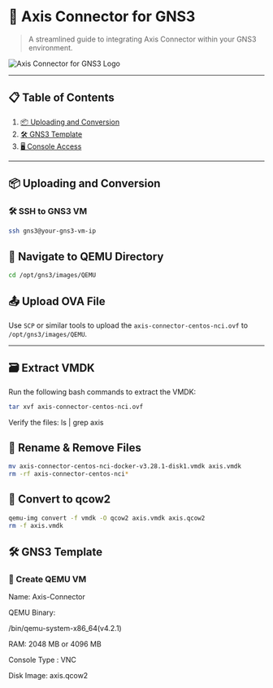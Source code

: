 # 🚀 Axis Connector for GNS3

> A streamlined guide to integrating Axis Connector within your GNS3 environment.

![Axis Connector for GNS3 Logo](your-logo-or-image-link-here)

---

## 📋 Table of Contents

1. [📦 Uploading and Conversion](#uploading-and-conversion)
2. [🛠 GNS3 Template](#gns3-template)
3. [🖥 Console Access](#console-access)

---

## 📦 Uploading and Conversion

### 🛠 SSH to GNS3 VM

```bash
ssh gns3@your-gns3-vm-ip
```
## 📂 Navigate to QEMU Directory
```bash
cd /opt/gns3/images/QEMU
```

## 📤 Upload OVA File

Use `SCP` or similar tools to upload the `axis-connector-centos-nci.ovf` to `/opt/gns3/images/QEMU`.

---

## 🗃 Extract VMDK

Run the following bash commands to extract the VMDK:

```bash
tar xvf axis-connector-centos-nci.ovf
```

Verify the files: ls | grep axis

## 🔄 Rename & Remove Files
```bash
mv axis-connector-centos-nci-docker-v3.28.1-disk1.vmdk axis.vmdk
rm -rf axis-connector-centos-nci*
```

## 🚀 Convert to qcow2
```bash
qemu-img convert -f vmdk -O qcow2 axis.vmdk axis.qcow2
rm -f axis.vmdk
```

## 🛠 GNS3 Template

### 📝 Create QEMU VM

Name: Axis-Connector

QEMU Binary: 

/bin/qemu-system-x86_64(v4.2.1)

RAM: 2048 MB or 4096 MB

Console Type : VNC

Disk Image:
axis.qcow2



